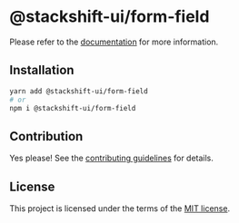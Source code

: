 # @stackshift-ui/form-field



Please refer to the [documentation](https://stackshift-ui.webriq.com/docs/components/form-field) for more information.

## Installation

```sh
yarn add @stackshift-ui/form-field
# or
npm i @stackshift-ui/form-field
```

## Contribution

Yes please! See the
[contributing guidelines](https://github.com/stackshift-ui/components/master/CONTRIBUTING.md)
for details.

## License

This project is licensed under the terms of the
[MIT license](https://github.com/stackshift-ui/components/master/LICENSE).

